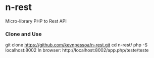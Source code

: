 # n-rest
Micro-library PHP to Rest API

### Clone and Use
git clone https://github.com/kevnpessoa/n-rest.git
cd n-rest/
php -S localhost:8002
In browser: http://localhost:8002/app.php/teste/teste
